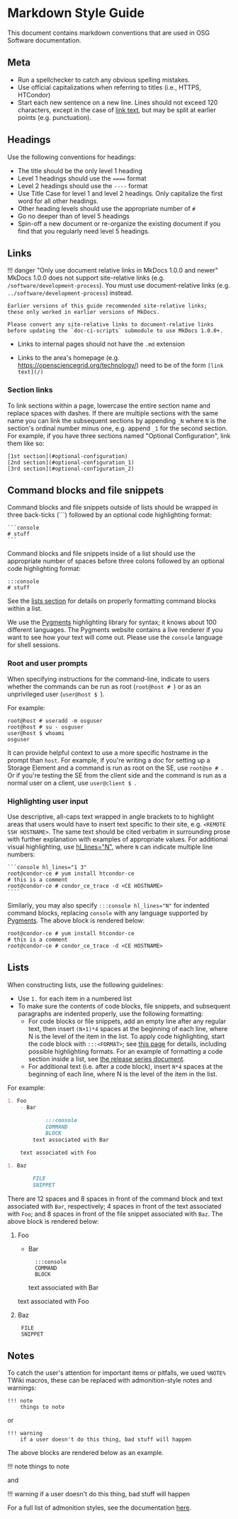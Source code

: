 Markdown Style Guide
====================

This document contains markdown conventions that are used in OSG Software documentation.

Meta
----

- Run a spellchecker to catch any obvious spelling mistakes.
- Use official capitalizations when referring to titles (i.e., HTTPS, HTCondor)
- Start each new sentence on a new line.
  Lines should not exceed 120 characters, except in the case of [link text](#links),
  but may be split at earlier points (e.g. punctuation).

Headings
--------

Use the following conventions for headings:

- The title should be the only level 1 heading
- Level 1 headings should use the `====` format
- Level 2 headings should use the `----` format
- Use Title Case for level 1 and level 2 headings. Only capitalize the first word for all other headings.
- Other heading levels should use the appropriate number of `#`
- Go no deeper than of level 5 headings
- Spin-off a new document or re-organize the existing document if you find that you regularly need level 5 headings.

Links
-----

!!! danger "Only use document relative links in MkDocs 1.0.0 and newer"
    MkDocs 1.0.0 does not support site-relative links (e.g. `/software/development-process`).
    You must use document-relative links (e.g. `../software/development-process`) instead.

    Earlier versions of this guide recommended site-relative links;
    these only worked in earlier versions of MkDocs.

    Please convert any site-relative links to document-relative links
    before updating the `doc-ci-scripts` submodule to use MkDocs 1.0.0+.

- Links to internal pages should not have the `.md` extension

- Links to the area's homepage (e.g. https://opensciencegrid.org/technology/) need to be of the form `[link text](/)`

### Section links ###

To link sections within a page, lowercase the entire section name and replace spaces with dashes. If there are multiple
sections with the same name you can link the subsequent sections by appending `_N` where `N` is the section's ordinal
number minus one, e.g. append `_1` for the second section. For example, if you have three sections named "Optional
Configuration", link them like so:

```
[1st section](#optional-configuration)
[2nd section](#optional-configuration_1)
[3rd section](#optional-configuration_2)
```

Command blocks and file snippets
--------------------------------

Command blocks and file snippets outside of lists should be wrapped in three back-ticks (\`\`\`) followed by an optional
code highlighting format:

    ```console
    # stuff
    ```

Command blocks and file snippets inside of a list should use the appropriate number of spaces before three
colons followed by an optional code highlighting format:

```
:::console
# stuff
```

See the [lists section](#lists) for details on properly formatting command blocks within a list.

We use the [Pygments](http://pygments.org/) highlighting library for syntax; it knows about 100 different languages.
The Pygments website contains a live renderer if you want to see how your text will come out.  Please use the `console`
language for shell sessions.

### Root and user prompts ###

When specifying instructions for the command-line, indicate to users whether the commands can be run as root 
(`root@host # `) or as an unprivileged user (`user@host $ `).

For example:

```console
root@host # useradd -m osguser
root@host # su - osguser
user@host $ whoami
osguser
```

It can provide helpful context to use a more specific hostname in the prompt than `host`.
For example, if you're writing a doc for setting up a Storage Element and a command is run as root on the SE, use `root@se # `.
Or if you're testing the SE from the client side and the command is run as a normal user on a client, use `user@client $ `.

### Highlighting user input  ###

Use descriptive, all-caps text wrapped in angle brackets to to highlight areas that users would have to insert text
specific to their site, e.g. `<REMOTE SSH HOSTNAME>`.
The same text should be cited verbatim in surrounding prose with further explanation with examples of appropriate values.
For additional visual highlighting,
use [hl_lines="N"](https://squidfunk.github.io/mkdocs-material/extensions/codehilite/#highlighting-specific-lines),
where `N` can indicate multiple line numbers:

~~~console
```console hl_lines="1 3"
root@condor-ce # yum install htcondor-ce
# this is a comment
root@condor-ce # condor_ce_trace -d <CE HOSTNAME>
````
~~~

Similarly, you may also specify `:::console hl_lines="N"` for indented command blocks, replacing `console` with any
language supported by [Pygments](http://pygments.org/languages/).
The above block is rendered below:

```console hl_lines="1 3"
root@condor-ce # yum install htcondor-ce
# this is a comment
root@condor-ce # condor_ce_trace -d <CE HOSTNAME>
```

Lists
-----

When constructing lists, use the following guidelines:

- Use `1.` for each item in a numbered list
- To make sure the contents of code blocks, file snippets, and subsequent paragraphs are indented properly, use the
  following formatting:
    - For code blocks or file snippets, add an empty line after any regular text, then insert `(N+1)*4` spaces at the
      beginning of each line, where N is the level of the item in the list. To apply code highlighting, start the code
      block with `:::<FORMAT>`; see [this page](http://squidfunk.github.io/mkdocs-material/extensions/codehilite/) for
      details, including possible highlighting formats.  For an example of formatting a code section inside a list, see
      [the release series document](https://github.com/opensciencegrid/docs/blame/fd631cfa594b0726e021584dc12d9cf2a3a69206/docs/release/release_series.md#L110-L118).
    - For additional text (i.e. after a code block), insert `N*4` spaces at the beginning of each line, where N is the
      level of the item in the list.

For example:

```markdown
1. Foo
    - Bar

            :::console
            COMMAND
            BLOCK
        text associated with Bar

    text associated with Foo

1. Baz

        FILE
        SNIPPET

```

There are 12 spaces and 8 spaces in front of the command block and text associated with `Bar`, respectively; 4 spaces in
front of the text associated with `Foo`; and 8 spaces in front of the file snippet associated with `Baz`.  The above
block is rendered below:

1. Foo
    - Bar

            :::console
            COMMAND
            BLOCK
        text associated with Bar

    text associated with Foo

1. Baz

        FILE
        SNIPPET

Notes
-----

To catch the user's attention for important items or pitfalls, we used `%NOTE%` TWiki macros, these can be replaced with
admonition-style notes and warnings:

```
!!! note
    things to note
```

or

```
!!! warning
    if a user doesn't do this thing, bad stuff will happen
```

The above blocks are rendered below as an example.

!!! note
    things to note

and

!!! warning
    if a user doesn't do this thing, bad stuff will happen

For a full list of admonition styles, see the documentation
[here](https://squidfunk.github.io/mkdocs-material/extensions/admonition/).
